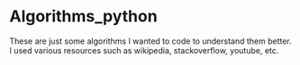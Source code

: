 # Algorithms_python
These are just some algorithms I wanted to code to understand them better.
I used various resources such as wikipedia, stackoverflow, youtube, etc. 
